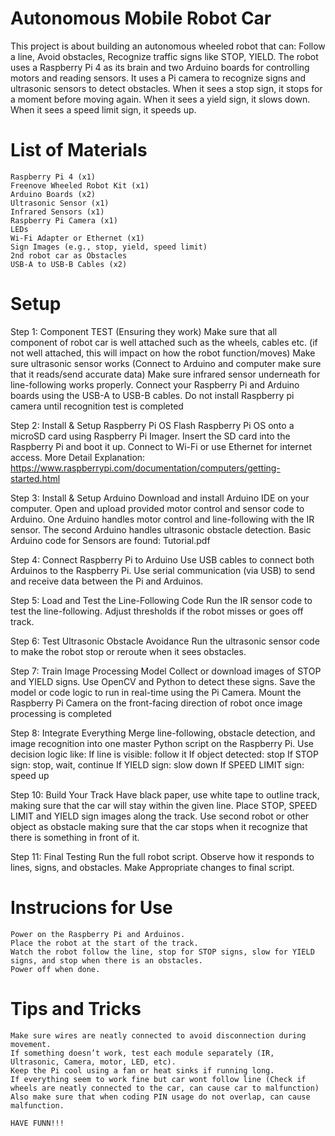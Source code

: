 # Autonomous Mobile Robot Car
This project is about building an autonomous wheeled robot that can: Follow a line, Avoid obstacles, Recognize traffic signs like STOP, YIELD. The robot uses a Raspberry Pi 4 as its brain and two Arduino boards for controlling motors and reading sensors. It uses a Pi camera to recognize signs and ultrasonic sensors to detect obstacles. When it sees a stop sign, it stops for a moment before moving again. When it sees a yield sign, it slows down. When it sees a speed limit sign, it speeds up. 

# List of Materials
    Raspberry Pi 4 (x1) 
    Freenove Wheeled Robot Kit (x1) 
    Arduino Boards (x2) 
    Ultrasonic Sensor (x1) 
    Infrared Sensors (x1) 
    Raspberry Pi Camera (x1) 
    LEDs 
    Wi-Fi Adapter or Ethernet (x1) 
    Sign Images (e.g., stop, yield, speed limit) 
    2nd robot car as Obstacles 
    USB-A to USB-B Cables (x2)

# Setup
Step 1: Component TEST (Ensuring they work) 
    Make sure that all component of robot car is well attached such as the wheels, cables etc. (if not well attached, this will impact on how the robot function/moves) 
    Make sure ultrasonic sensor works (Connect to Arduino and computer make sure that it reads/send accurate data) 
    Make sure infrared sensor underneath for line-following works properly. 
    Connect your Raspberry Pi and Arduino boards using the USB-A to USB-B cables. 
    Do not install Raspberry pi camera until recognition test is completed 

Step 2: Install & Setup Raspberry Pi OS 
    Flash Raspberry Pi OS onto a microSD card using Raspberry Pi Imager. 
    Insert the SD card into the Raspberry Pi and boot it up. 
    Connect to Wi-Fi or use Ethernet for internet access. 
    More Detail Explanation: https://www.raspberrypi.com/documentation/computers/getting-started.html

Step 3: Install & Setup Arduino 
    Download and install Arduino IDE on your computer. 
    Open and upload provided motor control and sensor code to Arduino. 
    One Arduino handles motor control and line-following with the IR sensor. 
    The second Arduino handles ultrasonic obstacle detection. 
    Basic Arduino code for Sensors are found: Tutorial.pdf 

Step 4: Connect Raspberry Pi to Arduino 
    Use USB cables to connect both Arduinos to the Raspberry Pi. 
    Use serial communication (via USB) to send and receive data between the Pi and Arduinos. 
    
Step 5: Load and Test the Line-Following Code 
    Run the IR sensor code to test the line-following. 
    Adjust thresholds if the robot misses or goes off track. 

Step 6: Test Ultrasonic Obstacle Avoidance 
    Run the ultrasonic sensor code to make the robot stop or reroute when it sees obstacles. 

Step 7: Train Image Processing Model 
    Collect or download images of STOP and YIELD signs. 
    Use OpenCV and Python to detect these signs. 
    Save the model or code logic to run in real-time using the Pi Camera. 
    Mount the Raspberry Pi Camera on the front-facing direction of robot once image processing is completed 

Step 8: Integrate Everything 
    Merge line-following, obstacle detection, and image recognition into one master Python script on the Raspberry Pi. 
    Use decision logic like: 
    If line is visible: follow it 
    If object detected: stop 
    If STOP sign: stop, wait, continue 
    If YIELD sign: slow down
    If SPEED LIMIT sign: speed up

Step 10: Build Your Track 
    Have black paper, use white tape to outline track, making sure that the car will stay within the given line. 
    Place STOP, SPEED LIMIT and YIELD sign images along the track. 
    Use second robot or other object as obstacle making sure that the car stops when it recognize that there is something in front of it.  

Step 11: Final Testing 
    Run the full robot script. 
    Observe how it responds to lines, signs, and obstacles. 
    Make Appropriate changes to final script.

# Instrucions for Use
    Power on the Raspberry Pi and Arduinos. 
    Place the robot at the start of the track. 
    Watch the robot follow the line, stop for STOP signs, slow for YIELD signs, and stop when there is an obstacles. 
    Power off when done.

# Tips and Tricks
    Make sure wires are neatly connected to avoid disconnection during movement. 
    If something doesn’t work, test each module separately (IR, Ultrasonic, Camera, motor, LED, etc). 
    Keep the Pi cool using a fan or heat sinks if running long. 
    If everything seem to work fine but car wont follow line (Check if wheels are neatly connected to the car, can cause car to malfunction) 
    Also make sure that when coding PIN usage do not overlap, can cause malfunction. 

    HAVE FUNN!!! 
